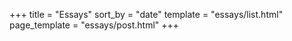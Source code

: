 +++
title = "Essays"
sort_by = "date"
template = "essays/list.html"
page_template = "essays/post.html"
+++
